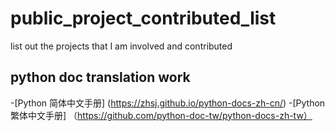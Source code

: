 # public_project_contributed_list
list out the projects that I am involved and contributed

## python doc translation work
-[Python 简体中文手册] (https://zhsj.github.io/python-docs-zh-cn/)
-[Python 繁体中文手册] （https://github.com/python-doc-tw/python-docs-zh-tw）


##
